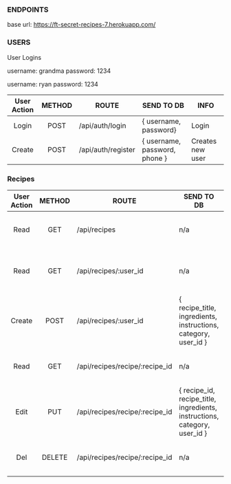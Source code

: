 ### ENDPOINTS
base url: https://ft-secret-recipes-7.herokuapp.com/
### USERS

User Logins 

username: grandma password: 1234

username: ryan password: 1234


| User Action | METHOD | ROUTE                      | SEND TO DB                           | INFO                                     |
| :---------: | :----: | -------------------------- | ------------------------------------ | ---------------------------------------- |
|    Login    |  POST  | /api/auth/login            | { username, password}                | Login                                    |    
|   Create    |  POST  | /api/auth/register         | { username, password, phone }        | Creates new user                         |


### Recipes

| User Action | METHOD | ROUTE                          | SEND TO DB                                                                | INFO                              |
| :---------: | :----: | ------------------------------ | ------------------------------------------------------------------------- | --------------------------------- |
|    Read     |  GET   | /api/recipes                   | n/a                                                                       | Gets list of all recipes          |
|    Read     |  GET   | /api/recipes/:user_id          | n/a                                                                       | Get a list of user recipes by id  |
|   Create    |  POST  | /api/recipes/:user_id          | { recipe_title, ingredients, instructions, category, user_id }            | Creates new recipe                |
|    Read     |  GET   | /api/recipes/recipe/:recipe_id | n/a                                                                       | Gets a specific recipe by id      |
|    Edit     |  PUT   | /api/recipes/recipe/:recipe_id | { recipe_id, recipe_title, ingredients, instructions, category, user_id } | Edits a recipe (recipe by id)     |
|     Del     | DELETE | /api/recipes/recipe/:recipe_id | n/a                                                                       | Deletes recipe (recipe by id)     |
